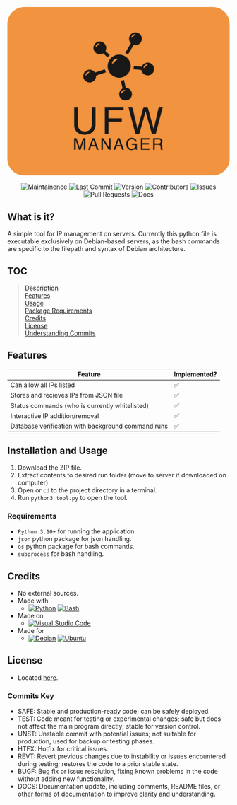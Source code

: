 ![UFWManagerLogo](ufwmanager.png)

<p align="center">
    <img src="https://img.shields.io/badge/Maintained%3F-yes-green.svg" alt="Maintainence">
    <img src="https://img.shields.io/github/last-commit/The007Programmer/UFW-Manager" alt="Last Commit">
    <img src="https://img.shields.io/github/v/tag/The007Programmer/UFW-Manager" alt="Version">
    <img src="https://img.shields.io/github/contributors/The007Programmer/UFW-Manager" alt="Contributors">
    <img src="https://img.shields.io/github/issues/The007Programmer/UFW-Manager" alt="Issues">
    <img src="https://img.shields.io/github/issues-pr/The007Programmer/UFW-Manager" alt="Pull Requests">
    <img src="https://img.shields.io/badge/Read%20the%20Docs-8CA1AF?logo=readthedocs&logoColor=fff" alt="Docs">
</p>

## What is it?
A simple tool for IP management on servers. Currently this python file is executable exclusively on Debian-based servers, as the bash commands are specific to the filepath and syntax of Debian architecture.

## TOC
> [Description](#what-is-it)<br>
> [Features](#features)<br>
> [Usage](#installation-and-usage)<br>
> [Package Requirements](#requirements)<br>
> [Credits](#credits)<br>
> [License](#license)<br>
> [Understanding Commits](#commits-key)<br>

## Features
| Feature    | Implemented? |
| -------- | ------- |
|Can allow all IPs listed|✅|
|Stores and recieves IPs from JSON file|✅|
|Status commands (who is currently whitelisted)|✅|
|Interactive IP addition/removal|✅|
|Database verification with background command runs|✅|

## Installation and Usage
1. Download the ZIP file.
2. Extract contents to desired run folder (move to server if downloaded on computer).
3. Open or `cd` to the project directory in a terminal.
4. Run `python3 tool.py` to open the tool.

### Requirements
- `Python 3.10+` for running the application.
- `json` python package for json handling.
- `os` python package for bash commands.
- `subprocess` for bash handling.

## Credits
- No external sources.
- Made with
    - [![Python](https://img.shields.io/badge/Python-3776AB?logo=python&logoColor=fff)](#) [![Bash](https://img.shields.io/badge/Bash-4EAA25?logo=gnubash&logoColor=fff)](#)
- Made on
    - [![Visual Studio Code](https://custom-icon-badges.demolab.com/badge/Visual%20Studio%20Code-0078d7.svg?logo=vsc&logoColor=white)](#)
- Made for
    - [![Debian](https://img.shields.io/badge/Debian-A81D33?logo=debian&logoColor=fff)](#) [![Ubuntu](https://img.shields.io/badge/Ubuntu-E95420?logo=ubuntu&logoColor=white)](#)

## License
- Located [here](https://github.com/The007Programmer/UFW-Manager/blob/main/LICENSE.md).

### Commits Key
- SAFE: Stable and production-ready code; can be safely deployed.
- TEST: Code meant for testing or experimental changes; safe but does not affect the main program directly; stable for version control.
- UNST: Unstable commit with potential issues; not suitable for production, used for backup or testing phases.
- HTFX: Hotfix for critical issues.
- REVT: Revert previous changes due to instability or issues encountered during testing; restores the code to a prior stable state.
- BUGF: Bug fix or issue resolution, fixing known problems in the code without adding new functionality.
- DOCS: Documentation update, including comments, README files, or other forms of documentation to improve clarity and understanding.